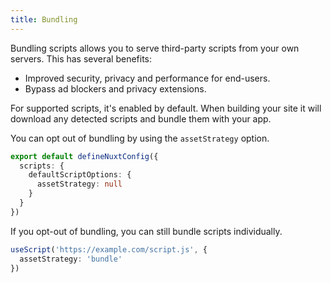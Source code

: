 ```yaml
---
title: Bundling
---
```


Bundling scripts allows you to serve third-party scripts from your own servers. This has several benefits:
- Improved security, privacy and performance for end-users.
- Bypass ad blockers and privacy extensions.

For supported scripts, it's enabled by default. When building your site it will
download any detected scripts and bundle them with your app.

You can opt out of bundling by using the `assetStrategy` option.

```ts
export default defineNuxtConfig({
  scripts: {
    defaultScriptOptions: {
      assetStrategy: null
    }
  }
})
```

If you opt-out of bundling, you can still bundle scripts individually.

```ts
useScript('https://example.com/script.js', {
  assetStrategy: 'bundle'
})
```
